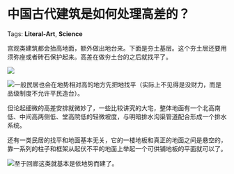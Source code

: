 # 中国古代建筑是如何处理高差的？

Tags: **Literal-Art**, **Science**

宫观类建筑都会抬高地面，额外做出地台来。下面是夯土基层。这个夯土层还要用须弥座或者砖石保护起来。高差在做夯土台的之后就找平了。

![](https://pic3.zhimg.com/50/v2-c0dd8c9fbfacf857673f262a35b51ad4_hd.jpg?source=1940ef5c)  


![](https://pic2.zhimg.com/50/v2-144521190584e25b0154a1a1129d805b_hd.jpg?source=1940ef5c)一般民居也会在地势相对高的地方先把地找平（实际上不见得是没财力，而是品级制度不允许平民造台）。

但论起细微的高差安排就微妙了，一些比较讲究的大宅，整体地面有一个北高南低、中间高两侧低、堂高院低的轻微坡度，与明暗排水沟渠管道配合形成一个排水系统。

还有一类民居的找平和地面基本无关，它的一楼地板和真正的地面之间是悬空的，靠一系列的柱子和框架从起伏不平的地面上举起一个可供铺地板的平面就可以了。

![](https://pic1.zhimg.com/50/v2-836504e79eddf17d35000d48e4fdd54b_hd.jpg?source=1940ef5c)至于回廊这类就基本是依地势而建了。



